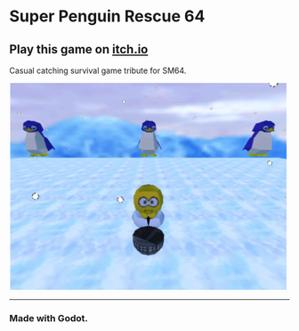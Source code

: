 # Super Penguin Rescue 64

## Play this game on [itch.io](htttp://itch.io)

Casual catching survival game tribute for SM64.

<img src="cover.png" alt="drawing" width="500"/>

---

### Made with Godot.